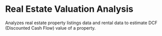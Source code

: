 # Real Estate Valuation Analysis
Analyzes real estate property listings data and rental data to estimate DCF (Discounted Cash Flow) value of a property.
